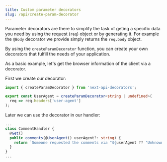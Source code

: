 ```yaml
---
title: Custom parameter decorators
slug: /api/create-param-decorator
---
```


Parameter decorators are there to simplify the task of geting a specific data you need by using the request (`req`) object or by generating it. For example the `@Body` decorator we provide simply returns the `req.body` object.

By using the `createParamDecorator` function, you can create your own decorators that fulfill the needs of your application.

As a basic example, let's get the browser information of the client via a decorator.

First we create our decorator:
```ts
import { createParamDecorator } from 'next-api-decorators';

export const UserAgent = createParamDecorator<string | undefined>(
  req => req.headers['user-agent']
);
```

Later we can use the decorator in our handler:
```ts
...
class CommentHandler {
  @Get()
  public comments(@UserAgent() userAgent?: string) {
    return `Someone requested the comments via "${userAgent ?? 'Unknown browser'}"`;
  }
}
...
```